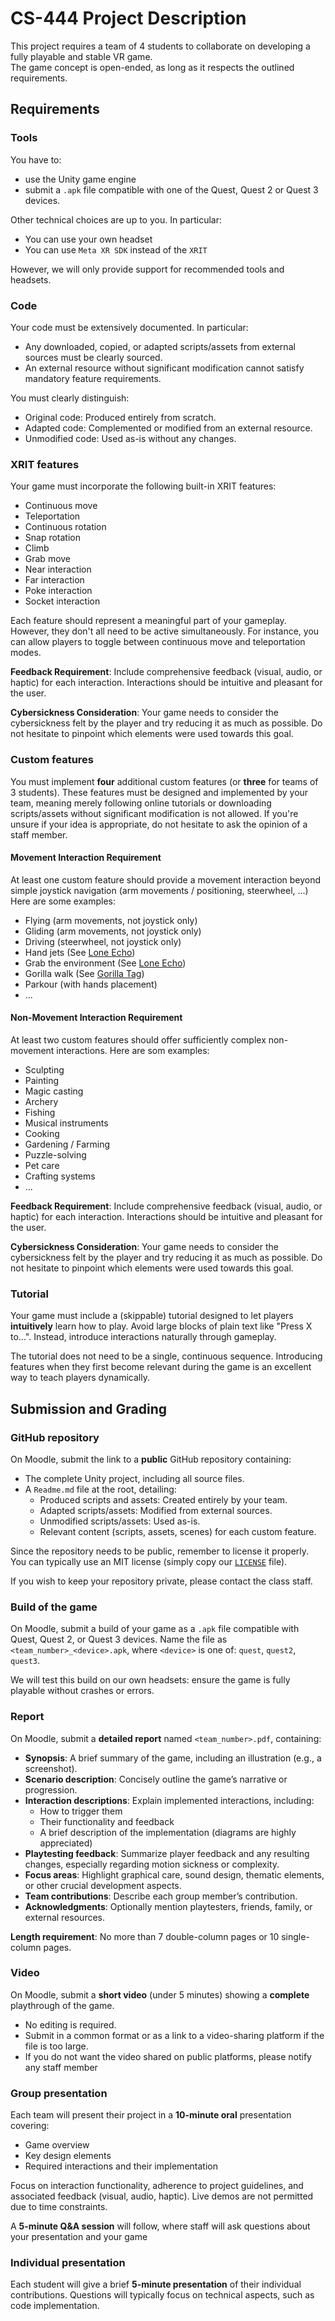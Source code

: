 # CS-444 Project Description
This project requires a team of 4 students to collaborate on developing a fully playable and stable VR game.  
The game concept is open-ended, as long as it respects the outlined requirements.

## Requirements

### Tools
You have to:

- use the Unity game engine 
- submit a `.apk` file compatible with one of the Quest, Quest 2 or Quest 3 devices. 

Other technical choices are up to you. In particular:

- You can use your own headset
- You can use `Meta XR SDK` instead of the `XRIT`

However, we will only provide support for recommended tools and headsets.

### Code
Your code must be extensively documented. In particular:

- Any downloaded, copied, or adapted scripts/assets from external sources must be clearly sourced.
- An external resource without significant modification cannot satisfy mandatory feature requirements.

You must clearly distinguish:

- Original code: Produced entirely from scratch.
- Adapted code: Complemented or modified from an external resource.
- Unmodified code: Used as-is without any changes.

### XRIT features
Your game must incorporate the following built-in XRIT features:

- Continuous move
- Teleportation
- Continuous rotation
- Snap rotation
- Climb
- Grab move
- Near interaction
- Far interaction
- Poke interaction 
- Socket interaction

Each feature should represent a meaningful part of your gameplay. However, they don't all need to be active simultaneously. For instance, you can allow players to toggle between continuous move and teleportation modes.

**Feedback Requirement**: Include comprehensive feedback (visual, audio, or haptic) for each interaction. Interactions should be intuitive and pleasant for the user.

**Cybersickness Consideration**: Your game needs to consider the cybersickness felt by the player and try reducing it as much as possible. Do not hesitate to pinpoint which elements were used towards this goal.

### Custom features
You must implement **four** additional custom features (or **three** for teams of 3 students). These features must be designed and implemented by your team, meaning merely following online tutorials or downloading scripts/assets without significant modification is not allowed. If you're unsure if your idea is appropriate, do not hesitate to ask the opinion of a staff member.

#### Movement Interaction Requirement
At least one custom feature should provide a movement interaction beyond simple joystick navigation (arm movements / positioning, steerwheel, ...)  
Here are some examples:

- Flying (arm movements, not joystick only)
- Gliding (arm movements, not joystick only)
- Driving (steerwheel, not joystick only)
- Hand jets (See [Lone Echo](https://echo.games))
- Grab the environment (See [Lone Echo](https://echo.games))
- Gorilla walk (See [Gorilla Tag](https://www.gorillatagvr.com))
- Parkour (with hands placement)
- ...

#### Non-Movement Interaction Requirement
At least two custom features should offer sufficiently complex non-movement interactions. 
Here are som examples:

- Sculpting
- Painting
- Magic casting
- Archery
- Fishing
- Musical instruments
- Cooking
- Gardening / Farming
- Puzzle-solving
- Pet care
- Crafting systems
- ...

**Feedback Requirement**: Include comprehensive feedback (visual, audio, or haptic) for each interaction. Interactions should be intuitive and pleasant for the user.

**Cybersickness Consideration**: Your game needs to consider the cybersickness felt by the player and try reducing it as much as possible. Do not hesitate to pinpoint which elements were used towards this goal.

### Tutorial
Your game must include a (skippable) tutorial designed to let players **intuitively** learn how to play. Avoid large blocks of plain text like "Press X to...". Instead, introduce interactions naturally through gameplay.

The tutorial does not need to be a single, continuous sequence. Introducing features when they first become relevant during the game is an excellent way to teach players dynamically.

## Submission and Grading

### GitHub repository
On Moodle, submit the link to a **public** GitHub repository containing:

- The complete Unity project, including all source files.
- A `Readme.md` file at the root, detailing:
  - Produced scripts and assets: Created entirely by your team.
  - Adapted scripts/assets: Modified from external sources.
  - Unmodified scripts/assets: Used as-is.
  - Relevant content (scripts, assets, scenes) for each custom feature.

Since the repository needs to be public, remember to license it properly. You can typically use an MIT license (simply copy our [`LICENSE`](LICENSE) file).

If you wish to keep your repository private, please contact the class staff.

### Build of the game
On Moodle, submit a build of your game as a `.apk` file compatible with Quest, Quest 2, or Quest 3 devices. Name the file as `<team_number>_<device>.apk`, where `<device>` is one of: `quest`, `quest2`, `quest3`.

We will test this build on our own headsets: ensure the game is fully playable without crashes or errors.

### Report 
On Moodle, submit a **detailed report** named `<team_number>.pdf`, containing:

- **Synopsis**: A brief summary of the game, including an illustration (e.g., a screenshot).
- **Scenario description**: Concisely outline the game’s narrative or progression.
- **Interaction descriptions**: Explain implemented interactions, including:
  - How to trigger them
  - Their functionality and feedback
  - A brief description of the implementation (diagrams are highly appreciated)
- **Playtesting feedback**: Summarize player feedback and any resulting changes, especially regarding motion sickness or complexity.
- **Focus areas**: Highlight graphical care, sound design, thematic elements, or other crucial development aspects.
- **Team contributions**: Describe each group member’s contribution.
- **Acknowledgments**: Optionally mention playtesters, friends, family, or external resources.

**Length requirement**: No more than 7 double-column pages or 10 single-column pages.

### Video
On Moodle, submit a **short video** (under 5 minutes) showing a **complete** playthrough of the game.

- No editing is required.
- Submit in a common format or as a link to a video-sharing platform if the file is too large.
- If you do not want the video shared on public platforms, please notify any staff member
  
### Group presentation
Each team will present their project in a **10-minute oral** presentation covering:

- Game overview
- Key design elements
- Required interactions and their implementation

Focus on interaction functionality, adherence to project guidelines, and associated feedback (visual, audio, haptic). Live demos are not permitted due to time constraints.

A **5-minute Q&A session** will follow, where staff will ask questions about your presentation and your game

### Individual presentation
Each student will give a brief **5-minute presentation** of their individual contributions. Questions will typically focus on technical aspects, such as code implementation.
